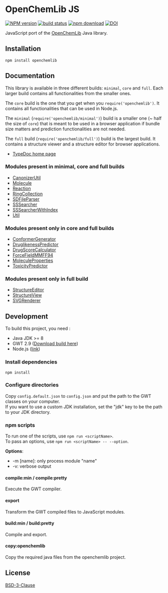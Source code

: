 # OpenChemLib JS

[![NPM version][npm-image]][npm-url]
[![build status][ci-image]][ci-url]
[![npm download][download-image]][download-url]
[![DOI](https://www.zenodo.org/badge/23346814.svg)](https://www.zenodo.org/badge/latestdoi/23346814)

JavaScript port of the [OpenChemLib](https://github.com/actelion/openchemlib) Java library.

## Installation

```console
npm install openchemlib
```

## Documentation

This library is available in three different builds: `minimal`, `core` and `full`.
Each larger build contains all functionalities from the smaller ones.

The `core` build is the one that you get when you `require('openchemlib')`. It
contains all functionalities that can be used in Node.js.

The `minimal` (`require('openchemlib/minimal')`) build is a smaller one
(~ half the size of `core`) that is meant to be used in a browser application
if bundle size matters and prediction functionalities are not needed.

The `full` build (`require('openchemlib/full')`) build is the largest build.
It contains a structure viewer and a structure editor for browser applications.

- [TypeDoc home page](https://cheminfo.github.io/openchemlib-js/index.html)

### Modules present in minimal, core and full builds

- [CanonizerUtil](https://cheminfo.github.io/openchemlib-js/classes/CanonizerUtil.html)
- [Molecule](https://cheminfo.github.io/openchemlib-js/classes/Molecule.html)
- [Reaction](https://cheminfo.github.io/openchemlib-js/classes/Reaction.html)
- [RingCollection](https://cheminfo.github.io/openchemlib-js/classes/RingCollection.html)
- [SDFileParser](https://cheminfo.github.io/openchemlib-js/classes/SDFileParser.html)
- [SSSearcher](https://cheminfo.github.io/openchemlib-js/classes/SSSearcher.html)
- [SSSearcherWithIndex](https://cheminfo.github.io/openchemlib-js/classes/SSSearcherWithIndex.html)
- [Util](https://cheminfo.github.io/openchemlib-js/modules/Util.html)

### Modules present only in core and full builds

- [ConformerGenerator](https://cheminfo.github.io/openchemlib-js/classes/ConformerGenerator.html)
- [DruglikenessPredictor](https://cheminfo.github.io/openchemlib-js/classes/DruglikenessPredictor.html)
- [DrugScoreCalculator](https://cheminfo.github.io/openchemlib-js/modules/DrugScoreCalculator.html)
- [ForceFieldMMFF94](https://cheminfo.github.io/openchemlib-js/classes/ForceFieldMMFF94.html)
- [MoleculeProperties](https://cheminfo.github.io/openchemlib-js/classes/MoleculeProperties.html)
- [ToxicityPredictor](https://cheminfo.github.io/openchemlib-js/classes/ToxicityPredictor.html)

### Modules present only in full build

- [StructureEditor](https://cheminfo.github.io/openchemlib-js/classes/StructureEditor.html)
- [StructureView](https://cheminfo.github.io/openchemlib-js/modules/StructureView.html)
- [SVGRenderer](https://cheminfo.github.io/openchemlib-js/modules/SVGRenderer.html)

## Development

To build this project, you need :

- Java JDK >= 8
- GWT 2.9 ([Download build here](http://www.gwtproject.org/download.html))
- Node.js ([link](https://nodejs.org/en/download/))

### Install dependencies

`npm install`

### Configure directories

Copy `config.default.json` to `config.json` and put the path to the GWT classes on your computer.  
If you want to use a custom JDK installation, set the "jdk" key to be the path to your JDK directory.

### npm scripts

To run one of the scripts, use `npm run <scriptName>`.  
To pass an options, use `npm run <scriptName> -- --option`.

**Options**:

- -m [name]: only process module "name"
- -v: verbose output

#### compile:min / compile:pretty

Execute the GWT compiler.

#### export

Transform the GWT compiled files to JavaScript modules.

#### build:min / build:pretty

Compile and export.

#### copy:openchemlib

Copy the required java files from the openchemlib project.

## License

[BSD-3-Clause](./LICENSE)

[npm-image]: https://img.shields.io/npm/v/openchemlib.svg
[npm-url]: https://www.npmjs.com/package/openchemlib
[ci-image]: https://github.com/cheminfo/openchemlib-js/workflows/Node.js%20CI/badge.svg?branch=main
[ci-url]: https://github.com/cheminfo/openchemlib-js/actions?query=workflow%3A%22Node.js+CI%22
[download-image]: https://img.shields.io/npm/dm/openchemlib.svg
[download-url]: https://www.npmjs.com/package/openchemlib

